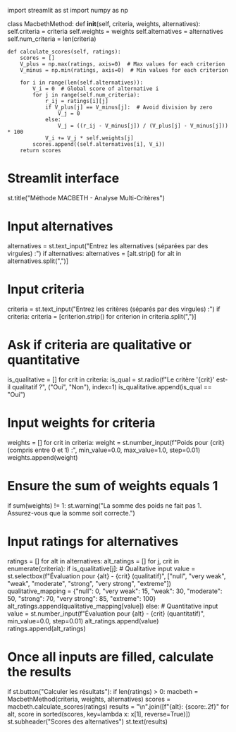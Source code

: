 import streamlit as st
import numpy as np

class MacbethMethod:
    def __init__(self, criteria, weights, alternatives):
        self.criteria = criteria
        self.weights = weights
        self.alternatives = alternatives
        self.num_criteria = len(criteria)

    def calculate_scores(self, ratings):
        scores = []
        V_plus = np.max(ratings, axis=0)  # Max values for each criterion
        V_minus = np.min(ratings, axis=0)  # Min values for each criterion

        for i in range(len(self.alternatives)):
            V_i = 0  # Global score of alternative i
            for j in range(self.num_criteria):
                r_ij = ratings[i][j]
                if V_plus[j] == V_minus[j]:  # Avoid division by zero
                    V_j = 0
                else:
                    V_j = ((r_ij - V_minus[j]) / (V_plus[j] - V_minus[j])) * 100
                V_i += V_j * self.weights[j]
            scores.append((self.alternatives[i], V_i))
        return scores

# Streamlit interface
st.title("Méthode MACBETH - Analyse Multi-Critères")

# Input alternatives
alternatives = st.text_input("Entrez les alternatives (séparées par des virgules) :")
if alternatives:
    alternatives = [alt.strip() for alt in alternatives.split(",")]

# Input criteria
criteria = st.text_input("Entrez les critères (séparés par des virgules) :")
if criteria:
    criteria = [criterion.strip() for criterion in criteria.split(",")]

# Ask if criteria are qualitative or quantitative
is_qualitative = []
for crit in criteria:
    is_qual = st.radio(f"Le critère '{crit}' est-il qualitatif ?", ("Oui", "Non"), index=1)
    is_qualitative.append(is_qual == "Oui")

# Input weights for criteria
weights = []
for crit in criteria:
    weight = st.number_input(f"Poids pour {crit} (compris entre 0 et 1) :", min_value=0.0, max_value=1.0, step=0.01)
    weights.append(weight)

# Ensure the sum of weights equals 1
if sum(weights) != 1:
    st.warning("La somme des poids ne fait pas 1. Assurez-vous que la somme soit correcte.")

# Input ratings for alternatives
ratings = []
for alt in alternatives:
    alt_ratings = []
    for j, crit in enumerate(criteria):
        if is_qualitative[j]:  # Qualitative input
            value = st.selectbox(f"Évaluation pour {alt} - {crit} (qualitatif)", ["null", "very weak", "weak", "moderate", "strong", "very strong", "extreme"])
            qualitative_mapping = {"null": 0, "very weak": 15, "weak": 30, "moderate": 50, "strong": 70, "very strong": 85, "extreme": 100}
            alt_ratings.append(qualitative_mapping[value])
        else:  # Quantitative input
            value = st.number_input(f"Évaluation pour {alt} - {crit} (quantitatif)", min_value=0.0, step=0.01)
            alt_ratings.append(value)
    ratings.append(alt_ratings)

# Once all inputs are filled, calculate the results
if st.button("Calculer les résultats"):
    if len(ratings) > 0:
        macbeth = MacbethMethod(criteria, weights, alternatives)
        scores = macbeth.calculate_scores(ratings)
        results = "\n".join([f"{alt}: {score:.2f}" for alt, score in sorted(scores, key=lambda x: x[1], reverse=True)])
        st.subheader("Scores des alternatives")
        st.text(results)
